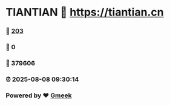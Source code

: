# TIANTIAN :link: https://tiantian.cn 
### :page_facing_up: [203](https://tiantian.cn/tag.html) 
### :speech_balloon: 0 
### :hibiscus: 379606 
### :alarm_clock: 2025-08-08 09:30:14 
### Powered by :heart: [Gmeek](https://github.com/Meekdai/Gmeek)

